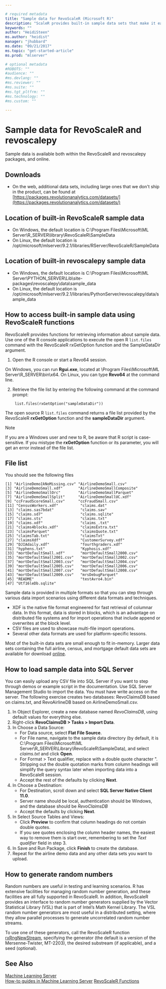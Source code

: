 ```yaml
---

# required metadata
title: "Sample data for RevoScaleR (Microsoft R)"
description: "ScaleR provides built-in sample data sets that make it easier to get started with tutorials and examples."
keywords: ""
author: "HeidiSteen"
ms.author: "heidist"
manager: "jhubbard"
ms.date: "09/21/2017"
ms.topic: "get-started-article"
ms.prod: "mlserver"

# optional metadata
#ROBOTS: ""
#audience: ""
#ms.devlang: ""
#ms.reviewer: ""
#ms.suite: ""
#ms.tgt_pltfrm: ""
#ms.technology: ""
#ms.custom: ""

---
```


# Sample data for RevoScaleR and revoscalepy

Sample data is available both within the RevoScaleR and revoscalepy packages, and online.

## Downloads

+ On the web, additional data sets, including large ones that we don't ship in the product, can be found at [https://packages.revolutionanalytics.com/datasets/](https://packages.revolutionanalytics.com/datasets/)

## Location of built-in RevoScaleR sample data

+ On Windows, the default location is C:\Program Files\Microsoft\ML Server\R_SERVER\library\RevoScaleR\SampleData
+ On Linux, the default location is /opt/microsoft/mlserver/9.2.1/libraries/RServer/RevoScaleR/SampleData

## Location of built-in revoscalepy sample data

+ On Windows, the default location is C:\Program Files\Microsoft\ML Server\PYTHON_SERVER\Lib\site-packages\revoscalepy\data\sample_data
+ On Linux, the default location is /opt/microsoft/mlserver/9.2.1/libraries/PythonServer/revoscalepy/data/sample_data

## How to access built-in sample data using RevoScaleR functions

RevoScaleR provides functions for retrieving information about sample data. Use one of the R console applications to execute the open R `list.files` command with the RevoScaleR rxGetOption function and the SampleDataDir argument. 

1. Open the R console or start a Revo64 session.

  On Windows, you can run **Rgui.exe**, located at \Program Files\Microsoft\ML Server\R_SERVER\bin\x64. On Linux, you can type **Revo64** at the command line.

2. Retrieve the file list by entering the following command at the command prompt:

        list.files(rxGetOption("sampleDataDir"))

  The open source R `list.files` command returns a file list provided by the RevoScaleR **rxGetOption** function and the **sampleDataDir** argument. 

> [!NOTE]
> If you are a Windows user and new to R, be aware that R script is case-sensitive. If you mistype the **rxGetOption** function or its parameter, you will get an error instead of the file list.

## File list

You should see the following files 

	[1] "AirlineDemo1kNoMissing.csv" "AirlineDemoSmall.csv"      
	[3] "AirlineDemoSmall.xdf"       "AirlineDemoSmallComposite" 
	[5] "AirlineDemoSmallOrc"        "AirlineDemoSmallParquet"   
	[7] "AirlineDemoSmallSplit"      "AirlineDemoSmallUC.xdf"    
	[9] "ccFraudScoreSmall.csv"      "ccFraudSmall.csv"          
	[11] "CensusWorkers.xdf"          "claims.dat"                
	[13] "claims.sas7bdat"            "claims.sav"                
	[15] "claims.sd7"                 "claims.sqlite"             
	[17] "claims.sts"                 "claims.txt"                
	[19] "claims.xdf"                 "claims_.txt"               
	[21] "claims4blocks.xdf"          "claimsExtra.txt"           
	[23] "claimsParquet"              "claimsQuote.txt"           
	[25] "claimsTab.txt"              "claimsTxt"                 
	[27] "claimsXdf"                  "CustomerSurvey.xdf"        
	[29] "DJIAdaily.xdf"              "fourthgraders.xdf"         
	[31] "hyphens.txt"                "Kyphosis.xdf"              
	[33] "mortDefaultSmall.xdf"       "mortDefaultSmall2000.csv"  
	[35] "mortDefaultSmall2001.csv"   "mortDefaultSmall2002.csv"  
	[37] "mortDefaultSmall2003.csv"   "mortDefaultSmall2004.csv"  
	[39] "mortDefaultSmall2005.csv"   "mortDefaultSmall2006.csv"  
	[41] "mortDefaultSmall2007.csv"   "mortDefaultSmall2008.csv"  
	[43] "mortDefaultSmall2009.csv"   "mrsDebugParquet"           
	[45] "README"                     "testAvro4.bin"             
	[47] "Utf16leDb.sqlite"     

Sample data is provided in multiple formats so that you can step through various data import scenarios using different data formats and techniques. 

+ XDF is the native file format engineered for fast retrieval of columnar data. In this format, data is stored in blocks, which is an advantage on distributed file systems and for import operations that include append or overwrites at the block level.	
+ CSV files are used to showcase multi-file import operations.
+ Several other data formats are used for platform-specific lessons.

Most of the built-in data sets are small enough to fit in-memory. Larger data sets containing the full airline, census, and mortgage default data sets are available for download [online](http://go.microsoft.com/fwlink/?LinkID=698896&clcid=0x409). 

<a name="demo-sql-data"></a>

## How to load sample data into SQL Server

You can easily upload any CSV file into SQL Server if you want to step through demos or example script in the documentation. Use SQL Server Management Studio to import the data. You must have write access on the server. The following exercise creates two databases: RevoClaimsDB based on claims.txt, and RevoAirlineDB based on AirlineDemoSmall.csv.

1. In Object Explorer, create a new database named *RevoClaimsDB*, using default values for everything else.
2. Right-click **RevoClaimsDB > Tasks > Import Data**.
3. In Choose a Data Source:
	+ For Data source, select **Flat File Source**. 
	+ For File name, navigate to the sample data directory (by default, it is C:\Program Files\Microsoft\ML Server\R_SERVER\Library\RevoScaleR\SampleData), and select *claims.txt* and click **Open**.
	+ For Format > Text qualifier, replace *<none>* with a double quote character ". Stripping out the double quotation marks from column headings will simplify the query syntax later when importing data into a RevoScaleR session.
	+ Accept the rest of the defaults by clicking **Next**.
4. In Choose a Destination:
	+ For Destination, scroll down and select **SQL Server Native Client 11.0**. 
	+ Server name should be local, authentication should be Windows, and the database should be *RevoClaimsDB*
	+ Accept the defaults by clicking **Next**.
5. In Select Source Tables and Views:
	+ Click **Preview** to confirm that column headings do not contain double quotes. 
	+ If you see quotes enclosing the column header names, the easiest way to remove them is start over, remembering to set the *Text qualifier* field in step 3.
6. In Save and Run Package, click **Finish** to create the database.
7. Repeat for the airline demo data and any other data sets you want to upload.

## How to generate random numbers

Random numbers are useful in testing and learning scenarios. R has extensive facilities for managing random number generation, and these facilities are all fully supported in RevoScaleR. In addition, RevoScaleR provides an interface to random number generators supplied by the Vector Statistical Library (VSL) that is part of Intel’s Math Kernel Library. The VSL random number generators are most useful in a distributed setting, where they allow parallel processes to generate uncorrelated random number streams. 

To use one of these generators, call the RevoScaleR function [rxRngNewStream](~/r-reference/revoscaler/rxrng.md), specifying the generator (the default is a version of the Mersenne-Twister, MT-2203), the desired substream (if applicable), and a seed (optional). 

## See Also

 [Machine Learning Server](../what-is-machine-learning-server.md)	
 [How-to guides in Machine Learning Server](how-to-introduction.md)	
 [RevoScaleR Functions](~/r-reference/revoscaler/revoscaler.md)	
